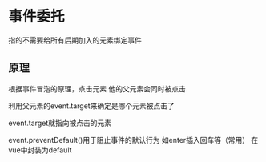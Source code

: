 事件委托
=========
指的不需要给所有后期加入的元素绑定事件

原理
-----------
根据事件冒泡的原理，点击元素 他的父元素会同时被点击

利用父元素的event.target来确定是哪个元素被点击了

event.target就指向被点击的元素

event.preventDefault()用于阻止事件的默认行为 如enter插入回车等（常用）
在vue中封装为default